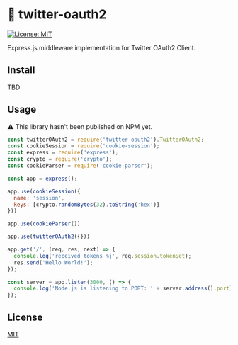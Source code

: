 # :baby_chick: twitter-oauth2
[![License: MIT](https://img.shields.io/badge/License-MIT-yellow.svg)](https://opensource.org/licenses/MIT)

Express.js middleware implementation for Twitter OAuth2 Client.

## Install
TBD

## Usage
:warning: This library hasn't been published on NPM yet. 
```js
const twitterOAuth2 = require('twitter-oauth2').TwitterOAuth2;
const cookieSession = require('cookie-session');
const express = require('express');
const crypto = require('crypto');
const cookieParser = require('cookie-parser');

const app = express();

app.use(cookieSession({
  name: 'session',
  keys: [crypto.randomBytes(32).toString('hex')]
}))

app.use(cookieParser())

app.use(twitterOAuth2({}))

app.get('/', (req, res, next) => {
  console.log('received tokens %j', req.session.tokenSet);
  res.send('Hello World!');
});

const server = app.listen(3000, () => {
  console.log('Node.js is listening to PORT: ' + server.address().port);
});
```

## License

[MIT](LICENSE)